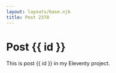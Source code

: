 ```yaml
---
layout: layouts/base.njk
title: Post 2378
---
```


# Post {{ id }}

This is post {{ id }} in my Eleventy project.
